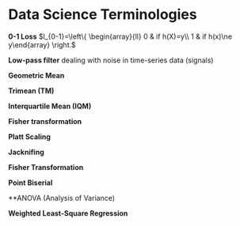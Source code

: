 Data Science Terminologies
==========

**0-1 Loss** $l_{0-1}=\left\{ \begin{array}{ll} 0 & if h(X)=y\\ 1 & if h(x)\ne y\end{array} \right.$

**Low-pass filter** dealing with noise in time-series data (signals)

**Geometric Mean**

**Trimean (TM)**

**Interquartile Mean (IQM)**


**Fisher transformation**


**Platt Scaling**


**Jacknifing**


**Fisher Transformation**

**Point Biserial**

**ANOVA (Analysis of Variance)

**Weighted Least-Square Regression**
